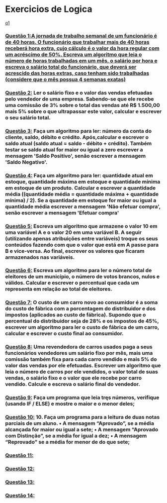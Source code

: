 # Exercicios de Logica
[q1](https)
### [Questão 1:A jornada de trabalho semanal de um funcionário é de 40 horas. O funcionário que  trabalhar mais de 40 horas receberá hora extra, cujo cálculo é o valor da hora regular com um acréscimo de 50%. Escreva um algoritmo que leia o número de horas trabalhadas em um mês, o salário por hora e escreva o salário total do funcionário, que deverá ser acrescido das horas extras, caso tenham sido trabalhadas (considere que o mês possua 4 semanas exatas)](https://github.com/GabrielCordeiroBarrosoTeles/Exercicios_de_Logica-/blob/main/q_1.por) 
### [Questão 2:](https://github.com/GabrielCordeiroBarrosoTeles/Exercicios_de_Logica-/blob/main/q_2.por)  Ler o salário fixo e o valor das vendas efetuadas pelo vendedor de uma empresa. Sabendo-se que ele recebe uma comissão de 3% sobre o total das vendas até R$ 1.500,00 mais 5% sobre o que ultrapassar este valor, calcular e escrever o seu salário total.
### [Questão 3:](https://github.com/GabrielCordeiroBarrosoTeles/Exercicios_de_Logica-/blob/main/q_3.por) Faça um algoritmo para ler: número da conta do cliente, saldo, débito e crédito.  Após,calcular e escrever o saldo atual (saldo atual = saldo - débito + crédito). Também testar se saldo atual for maior ou igual a zero escrever a mensagem 'Saldo Positivo', senão escrever a mensagem 'Saldo Negativo'.
### [Questão 4:](https://github.com/GabrielCordeiroBarrosoTeles/Exercicios_de_Logica-/blob/main/q_4.por) Faça um algoritmo para ler: quantidade atual em estoque, quantidade máxima em  estoque e quantidade mínima em estoque de um produto. Calcular e escrever a quantidade média ((quantidade média = quantidade máxima + quantidade mínima) / 2). Se a quantidade em estoque for maior ou igual a quantidade média escrever a mensagem 'Não efetuar compra', senão escrever a mensagem 'Efetuar compra'
### [Questão 5:](https://github.com/GabrielCordeiroBarrosoTeles/Exercicios_de_Logica-/blob/main/q_5.por) Escreva um algoritmo que armazene o valor 10 em uma variável A e o valor 20 em uma variável B. A seguir (utilizando apenas atribuições entre variáveis) troque os seus conteúdos fazendo com que o valor que está em A passe para B e vice-versa. Ao final, escrever os valores que ficaram armazenados nas variáveis.
### [Questão 6:](https://github.com/GabrielCordeiroBarrosoTeles/Exercicios_de_Logica-/blob/main/q_6.por) Escreva um algoritmo para ler o número total de eleitores de um município, o número de votos brancos, nulos e válidos. Calcular e escrever o percentual que cada um representa em relação ao total de eleitores.
### [Questão 7:](https://github.com/GabrielCordeiroBarrosoTeles/Exercicios_de_Logica-/blob/main/q_7.por) O custo de um carro novo ao consumidor é a soma do custo de fábrica com a porcentagem do distribuidor e dos impostos (aplicados ao custo de fábrica). Supondo que o percentual do distribuidor seja de 28% e os impostos de 45%, escrever um algoritmo para ler o custo de fábrica de um carro, calcular e escrever o custo final ao consumidor.
### [Questão 8:](https://github.com/GabrielCordeiroBarrosoTeles/Exercicios_de_Logica-/blob/main/q_8.por) Uma revendedora de carros usados paga a seus funcionários vendedores um salário fixo por mês, mais uma comissão também fixa para cada carro vendido e mais 5% do valor das vendas por ele efetuadas. Escrever um algoritmo que leia o número de carros por ele vendidos, o valor total de suas vendas, o salário fixo e o valor que ele recebe por carro vendido. Calcule e escreva o salário final do vendedor.
### [Questão 9:](https://github.com/GabrielCordeiroBarrosoTeles/Exercicios_de_Logica-/blob/main/q_9.por) Faça um programa que leia tręs números, verifique (usando IF / ELSE) e mostre o maior e o menor deles;
### [Questão 10:](https://github.com/GabrielCordeiroBarrosoTeles/Exercicios_de_Logica-/blob/main/q_10.por) 10. Faça um programa para a leitura de duas notas parciais de um aluno.  • A mensagem “Aprovado”, se a média alcançada for maior ou igual a sete; • A mensagem “Aprovado com Distinção”, se a média for igual a dez; • A mensagem “Reprovado” se a média for menor de do que sete;
### [Questão 11:](https://github.com/GabrielCordeiroBarrosoTeles/Exercicios_de_Logica-/blob/main/q_11.por) 
### [Questão 12:](https://github.com/GabrielCordeiroBarrosoTeles/Exercicios_de_Logica-/blob/main/q_12.por) 
### [Questão 13:](https://github.com/GabrielCordeiroBarrosoTeles/Exercicios_de_Logica-/blob/main/q_13.por) 
### [Questão 14:](https://github.com/GabrielCordeiroBarrosoTeles/Exercicios_de_Logica-/blob/main/q_14.por) 
